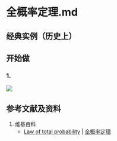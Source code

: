 # 全概率定理.md

## 经典实例（历史上）

## 开始做

### 1.

![](/images/概率/条件概率/全概率定理/1a1.jpg)

## 参考文献及资料

1. 维基百科
	- [Law of total probability](https://en.wikipedia.org/wiki/Law_of_total_probability) | [全概率定理](https://zh.wikipedia.org/wiki/全機率定理) 